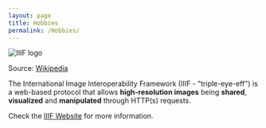```yaml
---
layout: page
title: Hobbies
permalink: /Hobbies/
---
```

![IIIF logo](https://upload.wikimedia.org/wikipedia/commons/e/e8/International_Image_Interoperability_Framework_logo.png "IIIF logo")

Source: [Wikipedia][Wikipedia]

The International Image Interoperability Framework (IIIF - "triple-eye-eff") is a web-based protocol that allows **high-resolution images** being **shared**, **visualized** and **manipulated** through HTTP(s) requests.

Check the [IIIF Website][IIIF-website] for more information.

[IIIF-Website]: https://iiif.io
[Wikipedia]: https://en.wikipedia.org/wiki/International_Image_Interoperability_Framework
